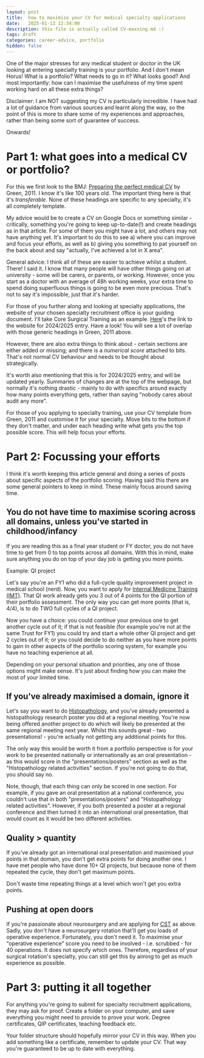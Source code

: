 ```yaml
---
layout: post
title:  how to maximise your CV for medical specialty applications
date:   2025-01-13 12:34:00
description: this file is actually called CV-maxxing.md :)
tags: draft
categories: career-advice, portfolio
hidden: false
---
```


One of the major stresses for any medical student or doctor in the UK looking at entering specialty training is your portfolio. And I don't mean Horus! What is a portfolio? What needs to go in it? What looks good? And most importantly: how can I maximise the usefulness of my time spent working hard on all these extra things?

Disclaimer: I am NOT suggesting my CV is particularly incredible. I have had a lot of guidance from various sources and learnt along the way, so the point of this is more to share some of my experiences and approaches, rather than being some sort of guarantee of success.

Onwards!

# Part 1: what goes into a medical CV or portfolio?

For this we first look to the BMJ: [Preparing the perfect medical CV](https://www.bmj.com/content/343/bmj.d5289) by Green, 2011. I know it's like 100 years old. The important thing here is that it's *transferable*. None of these headings are specific to any specialty, it's all completely template.

My advice would be to create a CV on Google Docs or something similar - critically, something you're going to keep up-to-date(!) and create headings as in that article. For some of them you might have a lot, and others may not have anything yet. It's important to do this to see a) where you can improve and focus your efforts, as well as b) giving you something to pat yourself on the back about and say "actually, I've achieved a lot in X area".

General advice: I think all of these are easier to achieve whilst a student. There! I said it. I know that many people will have other things going on at university - some will be carers, or parents, or working. However, once you start as a doctor with an average of 48h working weeks, your extra time to spend doing superfluous things is going to be even more precious. That's not to say it's impossible, just that it's harder.

For those of you further along and looking at specialty applications, the website of your chosen specialty recruitment office is your guiding document. I'll take Core Surgical Training as an example. [Here](https://medical.hee.nhs.uk/medical-training-recruitment/medical-specialty-training/surgery/core-surgery/core-surgical-training-self-assessment-scoring-guidance-for-candidates)'s the link to the website for 2024/2025 entry. Have a look! You will see a lot of overlap with those generic headings in Green, 2011 above.

However, there are also extra things to think about - certain sections are either added or missing; and there is a *numerical score* attached to bits. That's not normal CV behaviour and needs to be thought about strategically.

It's worth also mentioning that this is for 2024/2025 entry, and will be updated yearly. Summaries of changes are at the top of the webpage, but normally it's nothing drastic - mainly to do with specifics around exactly how many points everything gets, rather than saying "nobody cares about audit any more".

For those of you applying to specialty training, use your CV template from Green, 2011 and customise it for your specialty. Move bits to the bottom if they don't matter, and under each heading write what gets you the top possible score. This will help focus your efforts.

# Part 2: Focussing your efforts

I think it's worth keeping this article general and doing a series of posts about specific aspects of the portfolio scoring. Having said this there are some general pointers to keep in mind. These mainly focus around saving time.

## You do not have time to maximise scoring across all domains, unless you've started in childhood/infancy

If you are reading this as a final year student or FY doctor, you do not have time to get from 0 to top points across all domains. With this in mind, make sure anything you do on top of your day job is getting you more points.

Example: QI project

Let's say you're an FY1 who did a full-cycle quality improvement project in medical school (nerd). Now, you want to apply for [Internal Medicine Training (IMT)](https://www.imtrecruitment.org.uk/recruitment-process/applying/application-scoring). That QI work already gets you 3 out of 4 points for the QI portion of their portfolio assessment. The only way you can get more points (that is, 4/4), is to do TWO full cycles of a QI project. 

Now you have a choice: you could continue your previous one to get another cycle out of it; if that is not feasible (for example you're not at the same Trust for FY1) you could try and start a whole other QI project and get 2 cycles out of it; or you could decide to do neither as you have more points to gain in other aspects of the portfolio scoring system, for example you have no teaching experience at all.

Depending on your personal situation and priorities, any one of those options might make sense. It's just about finding how you can make the most of your limited time.

## If you've already maximised a domain, ignore it

Let's say you want to do [Histopathology](https://medical.hee.nhs.uk/medical-training-recruitment/medical-specialty-training/pathology/histopathology/overview-of-histopathology/histopathology-training-self-assessment-scoring-guidance-for-applicants), and you've already presented a histopathology research poster you did at a regional meeting. You're now being offered another project to do which will likely be presented at the same regional meeting next year. Whilst this sounds great - two presentations! - you're actually not getting any additional points for this. 

The only way this would be worth it from a portfolio perspective is for your work to be presented nationally or internationally as an oral presentation - as this would score in the "presentations/posters" section as well as the "Histopathology related activities" section. If you're not going to do that, you should say no.

Note, though, that each thing can only be scored in one section. For example, if you gave an oral presentation at a national conference, you couldn't use that in both "presentations/posters" and "Histopathology related activities". However, if you both presented a poster at a regional conference and then turned it into an international oral presentation, that would count as it would be two different activities.

## Quality > quantity

If you've already got an international oral presentation and maximised your points in that domain, you don't get extra points for doing another one. I have met people who have done 10+ QI projects, but because none of them repeated the cycle, they don't get maximum points.

Don't waste time repeating things at a level which won't get you extra points.

## Pushing at open doors

If you're passionate about neurosurgery and are applying for [CST](https://medical.hee.nhs.uk/medical-training-recruitment/medical-specialty-training/surgery/core-surgery/core-surgical-training-self-assessment-scoring-guidance-for-candidates) as above. Sadly, you don't have a neurosurgery rotation that'll get you loads of operative experience. Fortunately, you don't need it. To maximise your "operative experience" score you need to be involved - i.e. scrubbed - for 40 operations. It does not specify which ones. Therefore, regardless of your surgical rotation's specialty, you can still get this by aiming to get as much experience as possible.

# Part 3: putting it all together

For anything you're going to submit for specialty recruitment applications, they may ask for proof. Create a folder on your computer, and save everything you might need to provide to prove your work. Degree certificates, QIP certificates, teaching feedback etc.

Your folder structure should hopefully mirror your CV in this way. When you add something like a certificate, remember to update your CV. That way you're guaranteed to be up to date with everything.
